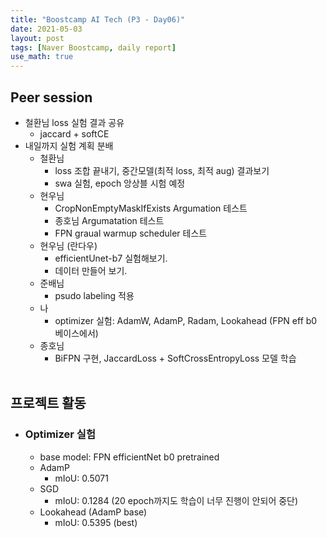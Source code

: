 ```yaml
---
title: "Boostcamp AI Tech (P3 - Day06)"
date: 2021-05-03
layout: post
tags: [Naver Boostcamp, daily report]
use_math: true
---
```


## Peer session
* 철환님 loss 실험 결과 공유
    * jaccard + softCE
* 내일까지 실험 계획 분배
    * 철환님
        * loss 조합 끝내기, 중간모델(최적 loss, 최적 aug) 결과보기
        * swa 실험, epoch 앙상블 시험 예정
    * 현우님
        * CropNonEmptyMaskIfExists Argumation 테스트
        * 종호님 Argumatation 테스트
        * FPN  graual warmup scheduler 테스트
    * 현우님 (란다우)
        * efficientUnet-b7 실험해보기.
        * 데이터 만들어 보기.
    * 준배님
        * psudo labeling 적용
    * 나
        * optimizer 실험: AdamW, AdamP, Radam, Lookahead (FPN eff b0 베이스에서)
    * 종호님
        * BiFPN 구현, JaccardLoss + SoftCrossEntropyLoss 모델 학습 
<br><br>

## 프로젝트 활동
* ### Optimizer 실험
    * base model: FPN efficientNet b0 pretrained
    * AdamP
        * mIoU: 0.5071
    * SGD
        * mIoU: 0.1284 (20 epoch까지도 학습이 너무 진행이 안되어 중단)
    * Lookahead (AdamP base)
        * mIoU: 0.5395 (best)
